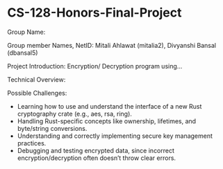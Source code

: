 # CS-128-Honors-Final-Project

Group Name:

Group member Names, NetID: Mitali Ahlawat (mitalia2), Divyanshi Bansal (dbansal5)

Project Introduction: Encryption/ Decryption program using...

Technical Overview:

Possible Challenges:
- Learning how to use and understand the interface of a new Rust cryptography crate (e.g., aes, rsa, ring).
- Handling Rust-specific concepts like ownership, lifetimes, and byte/string conversions.
- Understanding and correctly implementing secure key management practices.
- Debugging and testing encrypted data, since incorrect encryption/decryption often doesn’t throw clear errors.

